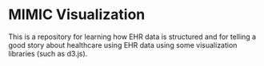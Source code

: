 # MIMIC Visualization
This is a repository for learning how EHR data is structured and for telling a good story about healthcare using EHR data using some visualization libraries (such as d3.js).
